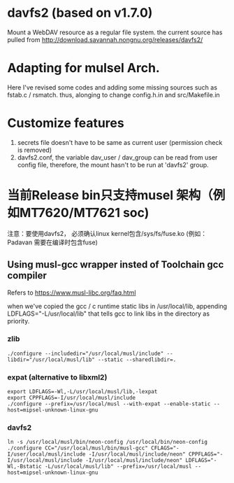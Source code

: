 # davfs2 (based on v1.7.0) 
Mount a WebDAV resource as a regular file system.
the current source has pulled from http://download.savannah.nongnu.org/releases/davfs2/

# Adapting for mulsel Arch.
Here I've revised some codes and adding some missing sources such as fstab.c / rsmatch.
thus, alonging to change config.h.in and src/Makefile.in

# Customize features
1. secrets file doesn't have to be same as current user (permission check is removed)
2. davfs2.conf, the variable dav_user / dav_group can be read from user config file, therefore, the mount hasn't to be run at 'davfs2' group. 

# 当前Release bin只支持musel 架构（例如MT7620/MT7621 soc)
注意：要使用davfs2， 必须确认linux kernel包含/sys/fs/fuse.ko (例如：Padavan 需要在编译时包含fuse)

## Using musl-gcc wrapper insted of Toolchain gcc compiler
Refers to https://www.musl-libc.org/faq.html

when we've copied the gcc / c runtime static libs in /usr/local/lib, appending LDFLAGS="-L/usr/local/lib" that tells gcc to link libs in the directory as priority.

### zlib
```
./configure --includedir="/usr/local/musl/include" --libdir="/usr/local/musl/lib" --static --sharedlibdir=.
```

### expat (alternative to libxml2)
```
export LDFLAGS=-Wl,-L/usr/local/musl/lib,-lexpat
export CPPFLAGS=-I/usr/local/musl/include
./configure --prefix=/usr/local/musl --with-expat --enable-static --host=mipsel-unknown-linux-gnu
```

### davfs2
```
ln -s /usr/local/musl/bin/neon-config /usr/local/bin/neon-config
./configure CC="/usr/local/musl/bin/musl-gcc" CFLAGS="-I/user/local/musl/include -I/usr/local/musl/include/neon" CPPFLAGS="-I/usr/local/musl/include -I/usr/local/musl/include/neon" LDFLAGS="-Wl,-Bstatic -L/usr/local/musl/lib" --prefix=/usr/local/musl --host=mipsel-unknown-linux-gnu
```
